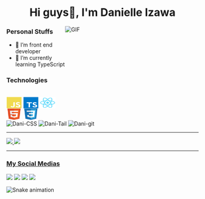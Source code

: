 <h1 align = "center">Hi guys👋, I'm Danielle Izawa</h1>

<img align="right" alt="GIF" width="350px" height="225px" src="https://tenor.com/view/cat-typing-fast-funny-cute-gif-13043586.gif" />

<h3> Personal Stuffs </h3>

- 🔭 I’m front end developer
- 🌱 I’m currently learning TypeScript

<h3> Technologies </h3>

<div style="display: inline_block"><br>
  <img align="center" alt="Dani-Js" height="30" width="40" src="https://raw.githubusercontent.com/devicons/devicon/master/icons/javascript/javascript-plain.svg">
  <img align="center" alt="Dani-Ts" height="30" width="40" src="https://raw.githubusercontent.com/devicons/devicon/master/icons/typescript/typescript-plain.svg">
  <img align="center" alt="Dani-React" height="30" width="40" src="https://raw.githubusercontent.com/devicons/devicon/master/icons/react/react-original.svg">
  <img align="center" alt="Dani-HTML" height="30" width="40" src="https://raw.githubusercontent.com/devicons/devicon/master/icons/html5/html5-original.svg">
  <img align="center" alt="Dani-CSS" height="30" width="40" src="https://raw.githubusercontent.com/devicons/devicon/master/icons/css3/css3-original.svg">
  <img align="center" alt="Dani-CSS" height="30" width="40" src="https://cdn.jsdelivr.net/gh/devicons/devicon/icons/sass/sass-original.svg">
  <img align="center" alt="Dani-Tail" height="30" width="40" src="https://cdn.jsdelivr.net/gh/devicons/devicon/icons/tailwindcss/tailwindcss-plain.svg"> 
  <img align="center" alt="Dani-git" height="30" width="40" src="https://cdn.jsdelivr.net/gh/devicons/devicon/icons/git/git-original.svg"/>
</div>

<hr>
<div>
<a href="https://github.com/DanielleIzawa">
<img height="180em" src="https://github-readme-stats.vercel.app/api/top-langs/?username=DanielleIzawa&layout=compact&langs_count=7&theme=dracula"/>
<img height="180em" src="https://github-readme-stats.vercel.app/api?username=DanielleIzawa&show_icons=true&theme=dracula&include_all_commits=true&count_private=true"/>
</div>
<hr>
  
<h3> My Social Medias</h3>
  
<div>
<a href="https://api.whatsapp.com/send?phone=5512996511220" target="_blank"><img src="https://img.shields.io/badge/WhatsApp-25D366?style=for-the-badge&logo=whatsapp&logoColor=white" target="_blank"></a>
<a href="https://www.instagram.com/danielle.izawa/" target="_blank"><img src="https://img.shields.io/badge/-Instagram-%23E4405F?style=for-the-badge&logo=instagram&logoColor=white" target="_blank"></a>
<a href = "mailto:izawa.danielle@gmail.com"><img src="https://img.shields.io/badge/-Gmail-%23333?style=for-the-badge&logo=gmail&logoColor=white" target="_blank"></a>
  <a href="https://www.linkedin.com/in/danielle-izawa-90738370/" target="_blank"><img src="https://img.shields.io/badge/-LinkedIn-%230077B5?style=for-the-badge&logo=linkedin&logoColor=white" target="_blank"></a> 
 </div>
 
 ![Snake animation](https://github.com/DanielleIzawa/DanielleIzawa/blob/output/github-contribution-grid-snake.svg)
